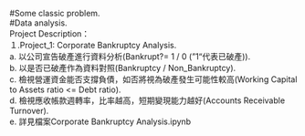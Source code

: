 #Some classic problem.  
#Data analysis.  
Project Description：   
１.Project_1: Corporate Bankruptcy Analysis.  
a. 以公司宣告破產進行資料分析(Bankrupt?= 1 / 0 (”1“代表已破產)).  
b. 以是否已破產作為資料對照(Bankruptcy / Non_Bankruptcy).  
c. 檢視營運資金能否支撐負債，如否將視為破產發生可能性較高(Working Capital to Assets ratio <= Debt ratio).  
d. 檢視應收帳款週轉率，比率越高，短期變現能力越好(Accounts Receivable Turnover).  
e. 詳見檔案Corporate Bankruptcy Analysis.ipynb

